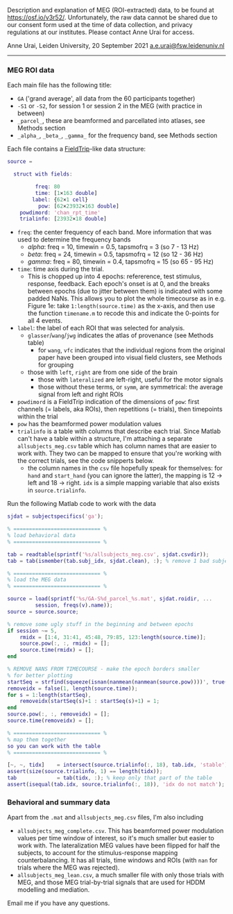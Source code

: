 Description and explanation of MEG (ROI-extracted) data, to be found at https://osf.io/v3r52/. 
Unfortunately, the raw data cannot be shared due to our consent form used at the time of data collection, and privacy regulations at our institutes. Please contact Anne Urai for access.

Anne Urai, Leiden University, 20 September 2021
a.e.urai@fsw.leidenuniv.nl

---

### MEG ROI data
Each main file has the following title:
- `GA` ('grand average', all data from the 60 participants together)
- `-S1` or `-S2`, for session 1 or session 2 in the MEG (with practice in between)
- `_parcel_`, these are beamformed and parcellated into atlases, see Methods section
- `_alpha_`, `_beta_`, `_gamma_` for the frequency band, see Methods section

Each file contains a [FieldTrip](https://www.fieldtriptoolbox.org/faq/how_are_the_various_data_structures_defined/)-like data structure:

```matlab
source = 

  struct with fields:

         freq: 80
         time: [1×163 double]
        label: {62×1 cell}
          pow: [62×23932×163 double]
    powdimord: 'chan_rpt_time'
    trialinfo: [23932×18 double]
```

- `freq`: the center frequency of each band. More information that was used to determine the frequency bands
	- _alpha_: freq = 10, timewin = 0.5, tapsmofrq = 3 (so 7 - 13 Hz)
	- _beta_: freq = 24, timewin = 0.5, tapsmofrq = 12 (so 12 - 36 Hz)
	- _gamma_: freq = 80, timewin = 0.4, tapsmofrq = 15 (so 65 - 95 Hz)
- `time`: time axis during the trial. 
	- This is chopped up into 4 epochs: refererence, test stimulus, response, feedback. Each epoch's onset is at 0, and the breaks between epochs (due to jitter between them) is indicated with some padded NaNs. This allows you to plot the whole timecourse as in e.g. Figure 1e: take `1:length(source.time)` as the x-axis, and then use the function `timename.m` to recode this and indicate the 0-points for all 4 events.
- `label`: the label of each ROI that was selected for analysis. 
	- `glasser`/`wang`/`jwg` indicates the atlas of provenance (see Methods table)
		- for `wang`, `vfc` indicates that the individual regions from the original paper have been grouped into visual field clusters, see Methods for grouping
	- those with `left`, `right` are from one side of the brain
		- those with `lateralized` are left-right, useful for the motor signals
		- those without these terms, or `symm`, are symmetrical: the average signal from left and right ROIs
- `powdimord` is a FieldTrip indication of the dimensions of `pow`: first channels (= labels, aka ROIs), then repetitions (= trials), then timepoints within the trial
- `pow` has the beamformed power modulation values
- `trialinfo` is a table with columns that describe each trial. Since Matlab can't have a table within a structure, I'm attaching a separate `allsubjects_meg.csv` table which has column names that are easier to work with. They two can be mapped to ensure that you're working with the correct trials, see the code snipperts below.
	- the column names in the `csv` file hopefully speak for themselves: for `hand` and `start_hand` (you can ignore the latter), the mapping is 12 -> left and 18 -> right. `idx` is a simple mapping variable that also exists in `source.trialinfo`.

Run the following Matlab code to work with the data
```matlab       
sjdat = subjectspecifics('ga');

% ============================ %
% load behavioral data
% ============================ %

tab = readtable(sprintf('%s/allsubjects_meg.csv', sjdat.csvdir));
tab = tab(ismember(tab.subj_idx, sjdat.clean), :); % remove 1 bad subject

% ============================ %
% load the MEG data
% ============================ %

source = load(sprintf('%s/GA-S%d_parcel_%s.mat', sjdat.roidir, ...
         session, freqs(v).name));
source = source.source;

% remove some ugly stuff in the beginning and between epochs
if session ~= 5,
	rmidx = [1:4, 31:41, 45:48, 79:85, 123:length(source.time)];
	source.pow(:, :, rmidx) = [];
	source.time(rmidx) = [];
end

% REMOVE NANS FROM TIMECOURSE - make the epoch borders smaller
% for better plotting
startSeq = strfind(squeeze(isnan(nanmean(nanmean(source.pow))))', true(1,3));
removeidx = false(1, length(source.time));
for s = 1:length(startSeq),
	removeidx(startSeq(s)+1 : startSeq(s)+1) = 1;
end
source.pow(:, :, removeidx) = [];
source.time(removeidx) = [];

% ============================ %
% map them together 
so you can work with the table
% ============================ %

[~, ~, tidx]    = intersect(source.trialinfo(:, 18), tab.idx, 'stable');
assert(size(source.trialinfo, 1) == length(tidx));
tab             = tab(tidx, :); % keep only that part of the table
assert(isequal(tab.idx, source.trialinfo(:, 18)), 'idx do not match');
```

### Behavioral and summary data
Apart from the `.mat` and `allsubjects_meg.csv` files, I'm also including 
- `allsubjects_meg_complete.csv`. This has beamformed power modulation values per time window of interest, so it's much smaller but easier to work with. The lateralization MEG values have been flipped for half the subjects, to account for the stimulus-response mapping counterbalancing. It has all trials, time windows and ROIs (with `nan` for trials where the MEG was rejected).
- `allsubjects_meg_lean.csv`, a much smaller file with only those trials with MEG, and those MEG trial-by-trial signals that are used for HDDM modelling and mediation. 

Email me if you have any questions.